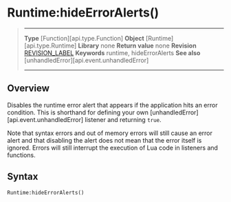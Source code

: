 # Runtime:hideErrorAlerts()

> --------------------- ------------------------------------------------------------------------------------------
> __Type__              [Function][api.type.Function]
> __Object__            [Runtime][api.type.Runtime]
> __Library__           none
> __Return value__      none
> __Revision__          [REVISION_LABEL](REVISION_URL)
> __Keywords__          runtime, hideErrorAlerts
> __See also__          [unhandledError][api.event.unhandledError]
> --------------------- ------------------------------------------------------------------------------------------


## Overview

Disables the runtime error alert that appears if the application hits an error condition. This is shorthand for defining your own [unhandledError][api.event.unhandledError] listener and returning `true`.

Note that syntax errors and out of memory errors will still cause an error alert and that disabling the alert does not mean that the error itself is ignored. Errors will still interrupt the execution of Lua code in listeners and functions. 

## Syntax

	Runtime:hideErrorAlerts()
